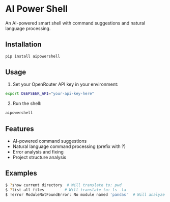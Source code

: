 # AI Power Shell

An AI-powered smart shell with command suggestions and natural language processing.

## Installation

```bash
pip install aipowershell
```

## Usage

1. Set your OpenRouter API key in your environment:
```bash
export DEEPSEEK_API="your-api-key-here"
```

2. Run the shell:
```bash
aipowershell
```

## Features

- AI-powered command suggestions
- Natural language command processing (prefix with ?)
- Error analysis and fixing
- Project structure analysis

## Examples

```bash
$ ?show current directory  # Will translate to: pwd
$ ?list all files         # Will translate to: ls -la
$ !error ModuleNotFoundError: No module named 'pandas'  # Will analyze and fix the error
```

